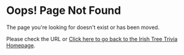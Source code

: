 <!DOCTYPE html>
<html lang="en">
<head>
  <meta charset="UTF-8">
  <meta name="viewport" content="width=device-width, initial-scale=1.0">
  
</head>
<body>
  <div class="container">
    <h1>Oops! Page Not Found</h1>
    <p>The page you're looking for doesn't exist or has been moved.</p>
    <p>Please check the URL or <a href="../Irish-tree-trivia/index.html">Click here to go back to the Irish Tree Trivia Homepage</a>.</p>
  </div>
</body>
</html>
